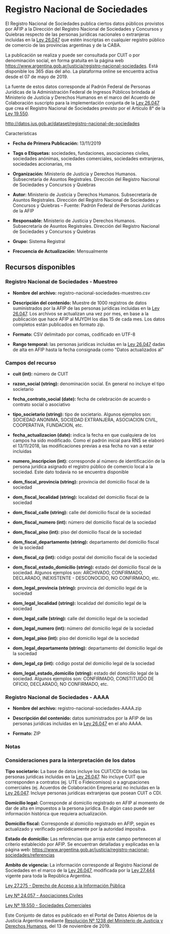 Registro Nacional de Sociedades
===============================

El Registro Nacional de Sociedades publica ciertos datos públicos provistos por AFIP a la Dirección del Registro Nacional de Sociedades y Concursos y Quiebras respecto de las personas jurídicas nacionales o extranjeras incluidas en la [Ley 26.047](http://servicios.infoleg.gob.ar/infolegInternet/anexos/105000-109999/108436/norma.htm) que estén inscriptas en cualquier registro público de comercio de las provincias argentinas y de la CABA. 

La publicación se realiza y puede ser consultada por CUIT o por denominación social, en forma gratuita en la página web https://www.argentina.gob.ar/justicia/registro-nacional-sociedades. Está disponible los 365 días del año. La plataforma online se encuentra activa desde el 07 de mayo de 2019.

La fuente de estos datos corresponde al Padrón Federal de Personas Jurídicas de la Administración Federal de Ingresos Públicos brindada al Ministerio de Justicia y Derechos Humanos en el marco del Acuerdo de Colaboración suscripto para la implementación conjunta de la [Ley 26.047](http://servicios.infoleg.gob.ar/infolegInternet/anexos/105000-109999/108436/norma.htm) que crea el Registro Nacional de Sociedades previsto por el Artículo 8° de la [Ley 19.550](http://servicios.infoleg.gob.ar/infolegInternet/anexos/25000-29999/25553/texact.htm).

http://datos.jus.gob.ar/dataset/registro-nacional-de-sociedades

Características

-   **Fecha de Primera Publicación:** 13/11/2019

-   **Tags o Etiquetas:** sociedades, fundaciones, asociaciones civiles, sociedades anónimas, sociedades comerciales, sociedades extranjeras, sociedades accionarias, rns

-   **Organización:** Ministerio de Justicia y Derechos Humanos. Subsecretaría de Asuntos Registrales. Dirección del Registro Nacional de Sociedades y Concursos y Quiebras

-   **Autor:** Ministerio de Justicia y Derechos Humanos. Subsecretaría de Asuntos Registrales. Dirección del Registro Nacional de Sociedades y Concursos y Quiebras – Fuente: Padrón Federal de Personas Jurídicas de la AFIP

-   **Responsable:** Ministerio de Justicia y Derechos Humanos. Subsecretaría de Asuntos Registrales. Dirección del Registro Nacional de Sociedades y Concursos y Quiebras

-   **Grupo:** Sistema Registral

-   **Frecuencia de Actualización:** Mensualmente

Recursos disponibles
--------------------

### Registro Nacional de Sociedades - Muestreo

-   **Nombre del archivo:** registro-nacional-sociedades-muestreo.csv

-   **Descripción del contenido:** Muestre de 1000 registros de datos suministrados por la AFIP de las personas jurídicas incluidas en la [Ley 26.047](http://servicios.infoleg.gob.ar/infolegInternet/anexos/105000-109999/108436/norma.htm). Los archivos se actualizan una vez por mes, en base a la publicación que hace AFIP al MJYDH los días 15 de cada mes. Los datos completos están publicados en formato zip.

-   **Formato:** CSV delimitado por comas, codificado en UTF-8

-   **Rango temporal:** las personas jurídicas incluidas en la [Ley 26.047](http://servicios.infoleg.gob.ar/infolegInternet/anexos/105000-109999/108436/norma.htm) dadas de alta en AFIP hasta la fecha consignada como "Datos actualizados al"

### Campos del recurso

-   **cuit (int):** número de CUIT

-   **razon_social (string):** denominación social. En general no incluye el tipo societario

-   **fecha_contrato_social (date):** fecha de celebración de acuerdo o contrato social o asociativo

-   **tipo_societario (string):** tipo de societario. Algunos ejemplos son: SOCIEDAD ANONIMA, SOCIEDAD EXTRANJERA, ASOCIACION CIVIL, COOPERATIVA, FUNDACION, etc.

-   **fecha_actualizacion (date):** indica la fecha en que cualquiera de los campos ha sido modificado. Como el padrón inicial para RNS se elaboró el 13/11/2018, las modificaciones previas a esa fecha no van a estar incluidas

-   **numero_inscripcion (int):** corresponde al número de identificación de la persona jurídica asignado el registro público de comercio local a la sociedad. Este dato todavía no se encuentra disponible

-   **dom_fiscal_provincia (string):** provincia del domicilio fiscal de la sociedad

-   **dom_fiscal_localidad (string):** localidad del domicilio fiscal de la sociedad

-   **dom_fiscal_calle (string):** calle del domicilio fiscal de la sociedad

-   **dom_fiscal_numero (int):** número del domicilio fiscal de la sociedad

-   **dom_fiscal_piso (int):** piso del domicilio fiscal de la sociedad

-   **dom_fiscal_departamento (string):** departamento del domicilio fiscal de la sociedad

-   **dom_fiscal_cp (int):** código postal del domicilio fiscal de la sociedad

-   **dom_fiscal_estado_domicilio (string):** estado del domicilio fiscal de la sociedad. Algunos ejemplos son: ARCHIVADO, CONFIRMADO, DECLARADO, INEXISTENTE - DESCONOCIDO, NO CONFIRMADO, etc.

-   **dom_legal_provincia (string):** provincia del domicilio legal de la sociedad

-   **dom_legal_localidad (string):** localidad del domicilio legal de la sociedad

-   **dom_legal_calle (string):** calle del domicilio legal de la sociedad

-   **dom_legal_numero (int):** número del domicilio legal de la sociedad

-   **dom_legal_piso (int):** piso del domicilio legal de la sociedad

-   **dom_legal_departamento (string):** departamento del domicilio legal de la sociedad

-   **dom_legal_cp (int):** código postal del domicilio legal de la sociedad

-   **dom_legal_estado_domicilio (string):** estado del domicilio legal de la sociedad. Algunos ejemplos son: CONFIRMADO, CONSTITUIDO DE OFICIO, DECLARADO, NO CONFIRMADO, etc.

### Registro Nacional de Sociedades - AAAA

-   **Nombre del archivo:** registro-nacional-sociedades-AAAA.zip

-   **Descripción del contenido:** datos suministrados por la AFIP de las personas jurídicas incluidas en la [Ley 26.047](http://servicios.infoleg.gob.ar/infolegInternet/anexos/105000-109999/108436/norma.htm) en el año AAAA.

-   **Formato:** ZIP

### Notas

### Consideraciones para la interpretación de los datos

**Tipo societario:** La base de datos incluye los CUIT/CDI de todas las personas jurídicas incluidas en la [Ley 26.047](http://servicios.infoleg.gob.ar/infolegInternet/anexos/105000-109999/108436/norma.htm). No incluye CUIT que corresponden a contratos (ej. UTE o Fideicomisos) o a agrupaciones comerciales (ej. Acuerdos de Colaboración Empresaria) no incluidas en la [Ley 26.047](http://servicios.infoleg.gob.ar/infolegInternet/anexos/105000-109999/108436/norma.htm). Incluye personas jurídicas extranjeras que posean CUIT o CDI.

**Domicilio legal:** Corresponde al domicilio registrado en AFIP al momento de dar de alta en impuestos a la persona jurídica. En algún caso puede ser información histórica que requiera actualización. 

**Domicilio fiscal:** Corresponde al domicilio registrado en AFIP, según es actualizado y verificado periódicamente por la autoridad impositva.

**Estado de domicilio:** Las referencias que arroja este campo pertenecen al criterio establecido por AFIP. Se encuentran detalladas y explicadas en la página web: https://www.argentina.gob.ar/justicia/registro-nacional-sociedades/referencias

**Ambito de vigencia:** La información corresponde al Registro Nacional de Sociedades en el marco de la [Ley 26.047](http://servicios.infoleg.gob.ar/infolegInternet/anexos/105000-109999/108436/norma.htm), modificada por la [Ley 27.444](http://servicios.infoleg.gob.ar/infolegInternet/anexos/310000-314999/311587/norma.htm) vigente para toda la República Argentina.

[Ley 27.275 - Derecho de Acceso a la Información Pública](http://servicios.infoleg.gob.ar/infolegInternet/anexos/265000-269999/265949/norma.htm)

[Ley Nº 24.057 - Asociaciones Civiles](http://servicios.infoleg.gob.ar/infolegInternet/anexos/0-4999/456/norma.htm)

[Ley Nº 19.550 - Sociedades Comerciales](http://servicios.infoleg.gob.ar/infolegInternet/anexos/25000-29999/25553/texact.htm)

Este Conjunto de datos es publicado en el Portal de Datos Abiertos de la Justicia Argentina mediante [Resolución Nº 1238 del Ministerio de Justicia y Derechos Humanos](http://datos.jus.gob.ar/resoluciones/RESOL-2019-1238-APN-MJ.pdf), del 13 de noviembre de 2019.

